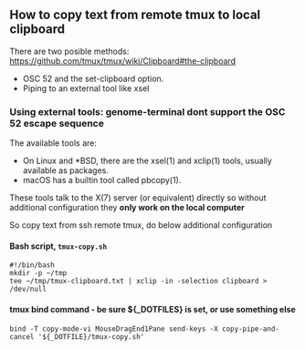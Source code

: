 ## How to copy text from remote tmux to local clipboard
There are two posible methods: https://github.com/tmux/tmux/wiki/Clipboard#the-clipboard
- OSC 52 and the set-clipboard option.
- Piping to an external tool like xsel

### Using external tools: genome-terminal dont support the OSC 52 escape sequence
The available tools are:
- On Linux and *BSD, there are the xsel(1) and xclip(1) tools, usually available as packages.
- macOS has a builtin tool called pbcopy(1).

These tools talk to the X(7) server (or equivalent) directly so without additional configuration they **only work on the local computer**

So copy text from ssh remote tmux, do below additional configuration
#### Bash script, `tmux-copy.sh`
    #!/bin/bash
    mkdir -p ~/tmp
    tee ~/tmp/tmux-clipboard.txt | xclip -in -selection clipboard > /dev/null

#### tmux bind command - be sure ${_DOTFILES} is set, or use something else
    bind -T copy-mode-vi MouseDragEnd1Pane send-keys -X copy-pipe-and-cancel '${_DOTFILE}/tmux-copy.sh'
